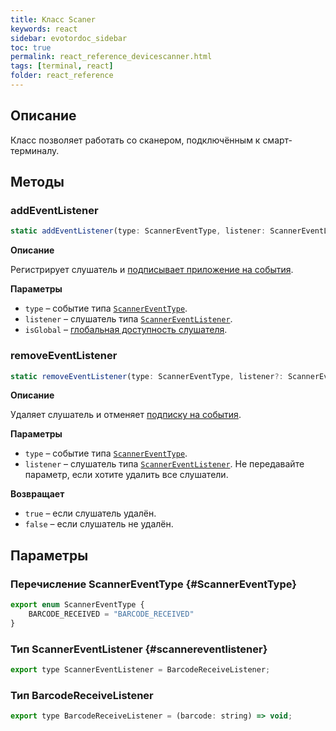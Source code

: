 ```yaml
---
title: Класс Scaner
keywords: react
sidebar: evotordoc_sidebar
toc: true
permalink: react_reference_devicescanner.html
tags: [terminal, react]
folder: react_reference
---
```


## Описание

Класс позволяет работать со сканером, подключённым к смарт-терминалу.

## Методы

### addEventListener

```js
static addEventListener(type: ScannerEventType, listener: ScannerEventListener, isGlobal: boolean = true): void
```

**Описание**

Регистрирует слушатель и [подписывает приложение на события](./doc_react_interactiontypes.html#eventsubscription).

**Параметры**

* `type` – событие типа  [`ScannerEventType`](./react_reference_devicescanner.html#ScannerEventType).
* `listener` – слушатель типа  [`ScannerEventListener`](./react_reference_devicescanner.html#scannereventlistener).
* `isGlobal` – [глобальная доступность слушателя](./doc_react_interactiontypes.html#eventsubscription).

### removeEventListener

```js
static removeEventListener(type: ScannerEventType, listener?: ScannerEventListener): boolean
```

**Описание**

Удаляет слушатель и отменяет [подписку на события](./doc_react_interactiontypes.html#eventsubscription).

**Параметры**

* `type` – событие типа [`ScannerEventType`](./react_reference_devicescanner.html#ScannerEventType).
* `listener` – слушатель типа [`ScannerEventListener`](./react_reference_devicescanner.html#scannereventlistener). Не передавайте параметр, если хотите удалить все слушатели.

**Возвращает**

* `true` – если слушатель удалён.
* `false` – если слушатель не удалён.

## Параметры

### Перечисление ScannerEventType {#ScannerEventType}

```js
export enum ScannerEventType {
    BARCODE_RECEIVED = "BARCODE_RECEIVED"
}
```

### Тип ScannerEventListener {#scannereventlistener}

```js
export type ScannerEventListener = BarcodeReceiveListener;
```

### Тип BarcodeReceiveListener

```js
export type BarcodeReceiveListener = (barcode: string) => void;
```
